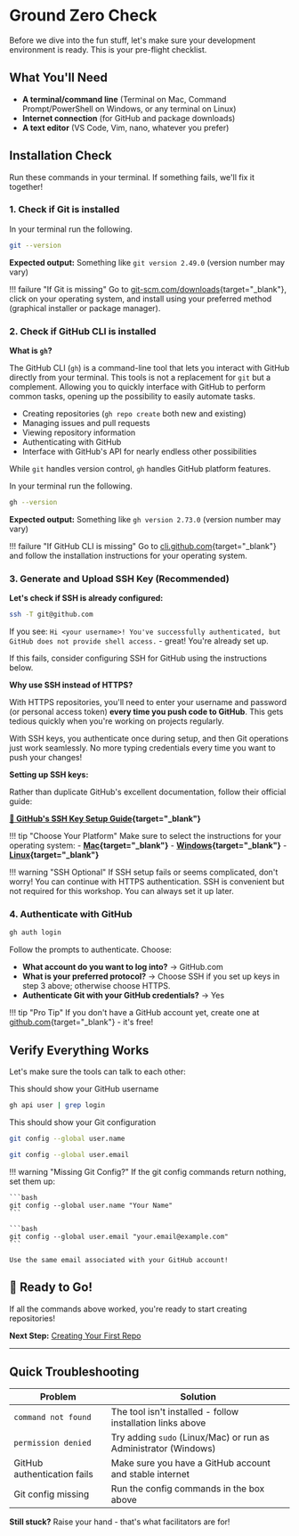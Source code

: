 # Ground Zero Check

Before we dive into the fun stuff, let's make sure your development environment is ready. This is your pre-flight checklist.

## What You'll Need

- **A terminal/command line** (Terminal on Mac, Command Prompt/PowerShell on Windows, or any terminal on Linux)
- **Internet connection** (for GitHub and package downloads)
- **A text editor** (VS Code, Vim, nano, whatever you prefer)

## Installation Check

Run these commands in your terminal. If something fails, we'll fix it together!

### 1. Check if Git is installed

In your terminal run the following.

```bash
git --version
```

**Expected output:** Something like `git version 2.49.0` (version number may vary)

!!! failure "If Git is missing"
    Go to [git-scm.com/downloads](https://git-scm.com/downloads){target="_blank"}, click on your operating system, and install using your preferred method (graphical installer or package manager).

### 2. Check if GitHub CLI is installed

**What is `gh`?**

The GitHub CLI (`gh`) is a command-line tool that lets you interact with GitHub directly from your terminal. This tools is not a replacement for `git` but a complement. Allowing you to quickly interface with GitHub to perform common tasks, opening up the possibility to easily automate tasks.

- Creating repositories (`gh repo create` both new and existing)
- Managing issues and pull requests
- Viewing repository information
- Authenticating with GitHub
- Interface with GitHub's API for nearly endless other possibilities

While `git` handles version control, `gh` handles GitHub platform features.

In your terminal run the following.

```bash
gh --version
```

**Expected output:** Something like `gh version 2.73.0` (version number may vary)

!!! failure "If GitHub CLI is missing"
    Go to [cli.github.com](https://cli.github.com){target="_blank"} and follow the installation instructions for your operating system.

### 3. Generate and Upload SSH Key (Recommended)

**Let's check if SSH is already configured:**

```bash
ssh -T git@github.com
```

If you see: `Hi <your username>! You've successfully authenticated, but GitHub does not provide shell access.` - great! You're already set up.

If this fails, consider configuring SSH for GitHub using the instructions below.

**Why use SSH instead of HTTPS?**

With HTTPS repositories, you'll need to enter your username and password (or personal access token) **every time you push code to GitHub**. This gets tedious quickly when you're working on projects regularly.

With SSH keys, you authenticate once during setup, and then Git operations just work seamlessly. No more typing credentials every time you want to push your changes!

**Setting up SSH keys:**

Rather than duplicate GitHub's excellent documentation, follow their official guide:

**[📖 GitHub's SSH Key Setup Guide](https://docs.github.com/en/authentication/connecting-to-github-with-ssh/generating-a-new-ssh-key-and-adding-it-to-the-ssh-agent){target="_blank"}**

!!! tip "Choose Your Platform"
    Make sure to select the instructions for your operating system:
    - **[Mac](https://docs.github.com/en/authentication/connecting-to-github-with-ssh/generating-a-new-ssh-key-and-adding-it-to-the-ssh-agent?platform=mac){target="_blank"}**
    - **[Windows](https://docs.github.com/en/authentication/connecting-to-github-with-ssh/generating-a-new-ssh-key-and-adding-it-to-the-ssh-agent?platform=windows){target="_blank"}**
    - **[Linux](https://docs.github.com/en/authentication/connecting-to-github-with-ssh/generating-a-new-ssh-key-and-adding-it-to-the-ssh-agent?platform=linux){target="_blank"}**

!!! warning "SSH Optional"
    If SSH setup fails or seems complicated, don't worry! You can continue with HTTPS authentication. SSH is convenient but not required for this workshop. You can always set it up later.

### 4. Authenticate with GitHub

```bash
gh auth login
```

Follow the prompts to authenticate. Choose:

- **What account do you want to log into?** → GitHub.com
- **What is your preferred protocol?** → Choose SSH if you set up keys in step 3 above; otherwise choose HTTPS.
- **Authenticate Git with your GitHub credentials?** → Yes

!!! tip "Pro Tip"
    If you don't have a GitHub account yet, create one at [github.com](https://github.com){target="_blank"} - it's free!

## Verify Everything Works

Let's make sure the tools can talk to each other:

This should show your GitHub username
```bash
gh api user | grep login
```

This should show your Git configuration
```bash
git config --global user.name
```

```bash
git config --global user.email
```

!!! warning "Missing Git Config?"
    If the git config commands return nothing, set them up:
    
    ```bash
    git config --global user.name "Your Name"
    ```
    
    ```bash
    git config --global user.email "your.email@example.com"
    ```
    
    Use the same email associated with your GitHub account!

## 🎉 Ready to Go!

If all the commands above worked, you're ready to start creating repositories! 

**Next Step:** [Creating Your First Repo](./first-repo.md)

---

## Quick Troubleshooting

| Problem | Solution |
|---------|----------|
| `command not found` | The tool isn't installed - follow installation links above |
| `permission denied` | Try adding `sudo` (Linux/Mac) or run as Administrator (Windows) |
| GitHub authentication fails | Make sure you have a GitHub account and stable internet |
| Git config missing | Run the config commands in the box above |

**Still stuck?** Raise your hand - that's what facilitators are for!
